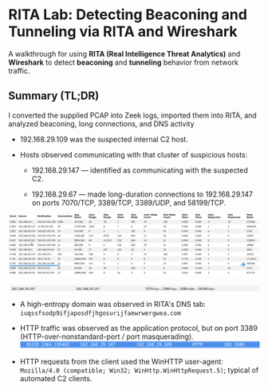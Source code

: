 # RITA Lab: Detecting Beaconing and Tunneling via RITA and Wireshark

A walkthrough for using **RITA (Real Intelligence Threat Analytics)** and **Wireshark** to detect **beaconing** and **tunneling** behavior from network traffic.

## Summary (TL;DR)
I converted the supplied PCAP into Zeek logs, imported them into RITA, and analyzed beaconing, long connections, and DNS activity

- 192.168.29.109 was the suspected internal C2 host.

- Hosts observed communicating with that cluster of suspicious hosts:

  - 192.168.29.147 — identified as communicating with the suspected C2.

  - 192.168.29.67 — made long-duration connections to 192.168.29.147 on ports 7070/TCP, 3389/TCP, 3389/UDP, and 58199/TCP.

![Internal Beaconing](Internal_Beaconing.png)

![long connection](long_connection.png)

- A high-entropy domain was observed in RITA's DNS tab:
`iuqssfsodp9ifjaposdfjhgosurijfaewrwergwea.com`


- HTTP traffic was observed as the application protocol, but on port 3389 (HTTP-over-nonstandard-port / port masquerading).
![RDP](RDP_port.png) 

- HTTP requests from the client used the WinHTTP user-agent:
`Mozilla/4.0 (compatible; Win32; WinHttp.WinHttpRequest.5)`; typical of automated C2 clients.


